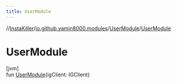 ```yaml
---
title: UserModule
---
```

//[InstaKiller](../../../index.html)/[io.github.yamin8000.modules](../index.html)/[UserModule](index.html)/[UserModule](-user-module.html)



# UserModule



[jvm]\
fun [UserModule](-user-module.html)(igClient: IGClient)




